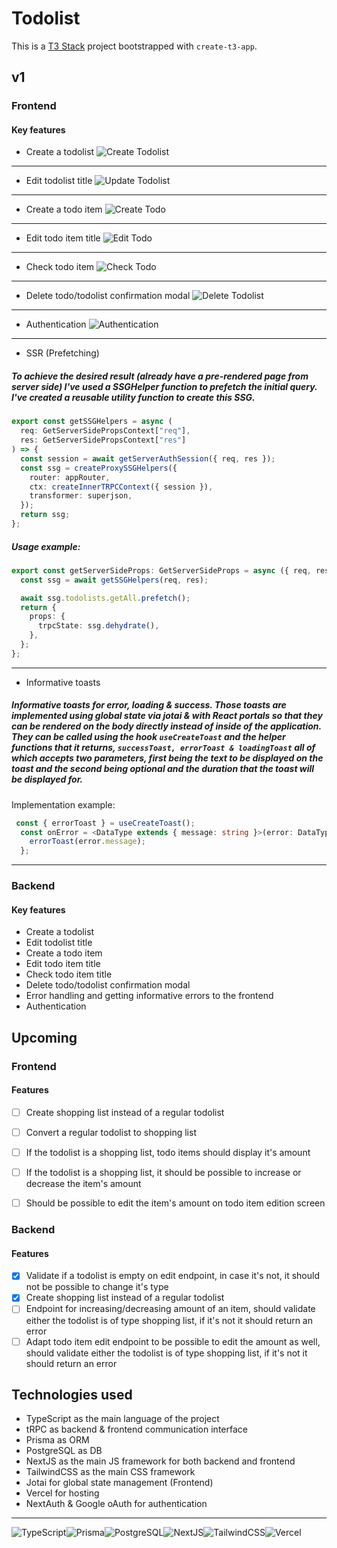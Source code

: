 # Todolist

This is a [T3 Stack](https://create.t3.gg/) project bootstrapped with `create-t3-app`.

## v1
### Frontend

#### Key features
- Create a todolist
![Create Todolist](https://user-images.githubusercontent.com/78707622/218566784-ca4985d1-1edc-4796-ab56-adda960c8e06.gif)

---
- Edit todolist title
![Update Todolist](https://user-images.githubusercontent.com/78707622/218567090-4450aa44-00ea-4c8d-bb88-029bbd4dcd5d.gif)

---
- Create a todo item
![Create Todo](https://user-images.githubusercontent.com/78707622/218568031-cba1c9fd-ead7-4f27-934d-ace5d311e9fe.gif)

---
- Edit todo item title
![Edit Todo](https://user-images.githubusercontent.com/78707622/218568298-31dcc9f4-daa2-42b7-9d8f-6c1a2eee5480.gif)

---
- Check todo item
![Check Todo](https://user-images.githubusercontent.com/78707622/218568467-776b6082-1b55-4b0a-b1c0-f5f264304eaf.gif)

---
- Delete todo/todolist confirmation modal
![Delete Todolist](https://user-images.githubusercontent.com/78707622/218567381-dc9956f7-41fd-4b69-a820-f291a7f7add9.gif)

---
- Authentication
![Authentication](https://user-images.githubusercontent.com/78707622/218569366-71084ccc-26fe-419c-8cf3-cc5d9e41df9e.gif)

---
- SSR (Prefetching)

##### To achieve the desired result (already have a pre-rendered page from server side) I've used a SSGHelper function to prefetch the initial query. I've created a reusable utility function to create this SSG.
```ts
export const getSSGHelpers = async (
  req: GetServerSidePropsContext["req"],
  res: GetServerSidePropsContext["res"]
) => {
  const session = await getServerAuthSession({ req, res });
  const ssg = createProxySSGHelpers({
    router: appRouter,
    ctx: createInnerTRPCContext({ session }),
    transformer: superjson,
  });
  return ssg;
};
```

##### Usage example:
```ts
export const getServerSideProps: GetServerSideProps = async ({ req, res }) => {
  const ssg = await getSSGHelpers(req, res);

  await ssg.todolists.getAll.prefetch();
  return {
    props: {
      trpcState: ssg.dehydrate(),
    },
  };
};
```
---
- Informative toasts

##### Informative toasts for error, loading & success. Those toasts are implemented using global state via jotai & with React portals so that they can be rendered on the body directly instead of inside of the application. They can be called using the hook ```useCreateToast``` and the helper functions that it returns, ```successToast, errorToast & loadingToast``` all of which accepts two parameters, first being the text to be displayed on the toast and the second being optional and the duration that the toast will be displayed for.

Implementation example:
```ts
 const { errorToast } = useCreateToast();
  const onError = <DataType extends { message: string }>(error: DataType) => {
    errorToast(error.message);
  };
 ```
---

### Backend

#### Key features
- Create a todolist
- Edit todolist title
- Create a todo item
- Edit todo item title
- Check todo item title
- Delete todo/todolist confirmation modal
- Error handling and getting informative errors to the frontend
- Authentication

## Upcoming

### Frontend

#### Features
- [ ] Create shopping list instead of a regular todolist
- [ ] Convert a regular todolist to shopping list
- [ ] If the todolist is a shopping list, todo items should display it's amount
- [ ] If the todolist is a shopping list, it should be possible to increase or decrease the item's amount
- [ ] Should be possible to edit the item's amount on todo item edition screen


### Backend

#### Features
- [x] Validate if a todolist is empty on edit endpoint, in case it's not, it should not be possible to change it's type
- [x] Create shopping list instead of a regular todolist
- [ ] Endpoint for increasing/decreasing amount of an item, should validate either the todolist is of type shopping list, if it's not it should return an error
- [ ] Adapt todo item edit endpoint to be possible to edit the amount as well, should validate either the todolist is of type shopping list, if it's not it should return an error

## Technologies used
- TypeScript as the main language of the project
- tRPC as backend & frontend communication interface
- Prisma as ORM
- PostgreSQL as DB
- NextJS as the main JS framework for both backend and frontend
- TailwindCSS as the main CSS framework
- Jotai for global state management (Frontend)
- Vercel for hosting
- NextAuth & Google oAuth for authentication
---
![TypeScript](https://img.shields.io/badge/TypeScript-007ACC?style=for-the-badge&logo=typescript&logoColor=white)![Prisma](https://img.shields.io/badge/Prisma-3982CE?style=for-the-badge&logo=Prisma&logoColor=white)![PostgreSQL](https://img.shields.io/badge/PostgreSQL-316192?style=for-the-badge&logo=postgresql&logoColor=white)![NextJS](https://img.shields.io/badge/next.js-000000?style=for-the-badge&logo=nextdotjs&logoColor=white)![TailwindCSS](https://img.shields.io/badge/Tailwind_CSS-38B2AC?style=for-the-badge&logo=tailwind-css&logoColor=white)![Vercel](https://img.shields.io/badge/Vercel-000000?style=for-the-badge&logo=vercel&logoColor=white)
